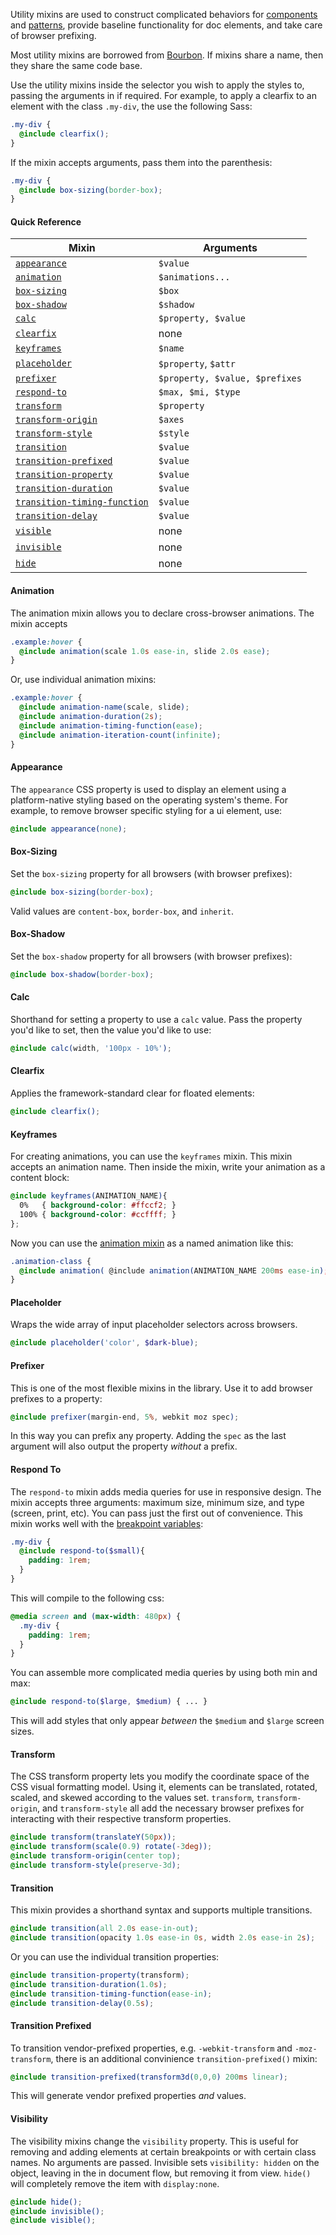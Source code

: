 Utility mixins are used to construct complicated behaviors for [components](../components) and [patterns](../patterns), provide baseline functionality for doc elements, and take care of browser prefixing.

Most utility mixins are borrowed from [Bourbon](http://bourbon.io/). If mixins share a name, then they share the same code base.

Use the utility mixins inside the selector you wish to apply the styles to, passing the arguments in if required. For example, to apply a clearfix to an element with the class `.my-div`, the use the following Sass:

```scss
.my-div {
  @include clearfix();
}
```

If the mixin accepts arguments, pass them into the parenthesis:

```scss
.my-div {
  @include box-sizing(border-box);
}
```

#### Quick Reference

| Mixin                                         | Arguments                      |
| --------------------------------------------- | ------------------------------ |
| [`appearance`](#appearance)                   | `$value`                       |
| [`animation`](#animation)                     | `$animations...`               |
| [`box-sizing`](#box-sizing)                   | `$box`                         |
| [`box-shadow`](#box-shadow)                   | `$shadow`                      |
| [`calc`](#calc)                               | `$property, $value`            |
| [`clearfix`](#clearfix)                       | none                           |
| [`keyframes`](#keyframes)                     | `$name`                        |
| [`placeholder`](#placeholder)                       |`$property`,  `$attr` |
| [`prefixer`](#prefixer)                       | `$property, $value, $prefixes` |
| [`respond-to`](#respond-to)                   | `$max, $mi, $type`             |
| [`transform`](#transform)                     | `$property`                    |
| [`transform-origin`](#transform)              | `$axes`                        |
| [`transform-style`](#transform)               | `$style`                       |
| [`transition`](#transition)                   | `$value`                       |
| [`transition-prefixed`](#transition-prefixed) | `$value`                       |
| [`transition-property`](#transition)          | `$value`                       |
| [`transition-duration`](#transition)          | `$value`                       |
| [`transition-timing-function`](#transition)   | `$value`                       |
| [`transition-delay`](#transition)             | `$value`                       |
| [`visible`](#visibility)                      | none                           |
| [`invisible`](#visibility)                    | none                           |
| [`hide`](#visibility)                         | none                           |

#### Animation

The animation mixin allows you to declare cross-browser animations. The mixin accepts

```scss
.example:hover {
  @include animation(scale 1.0s ease-in, slide 2.0s ease);
}
```

Or, use individual animation mixins:

```scss
.example:hover {
  @include animation-name(scale, slide);
  @include animation-duration(2s);
  @include animation-timing-function(ease);
  @include animation-iteration-count(infinite);
}
```

#### Appearance

The `appearance` CSS property is used to display an element using a platform-native styling based on the operating system's theme. For example, to remove browser specific styling for a ui element, use:

```scss
@include appearance(none);
```

#### Box-Sizing

Set the `box-sizing` property for all browsers (with browser prefixes):

```scss
@include box-sizing(border-box);
```

Valid values are `content-box`, `border-box`, and `inherit`.

#### Box-Shadow

Set the `box-shadow` property for all browsers (with browser prefixes):

```scss
@include box-shadow(border-box);
```

#### Calc

Shorthand for setting a property to use a `calc` value. Pass the property you'd like to set, then the value you'd like to use:

```scss
@include calc(width, '100px - 10%');
```

#### Clearfix

Applies the framework-standard clear for floated elements:

```scss
@include clearfix();
```

#### Keyframes

For creating animations, you can use the `keyframes` mixin. This mixin accepts an animation name. Then inside the mixin, write your animation as a content block:

```scss
@include keyframes(ANIMATION_NAME){
  0%   { background-color: #ffccf2; }
  100% { background-color: #ccffff; }
};
```

Now you can use the [animation mixin](#animation) as a named animation like this:

```scss
.animation-class {
  @include animation( @include animation(ANIMATION_NAME 200ms ease-in);)
}
```


#### Placeholder

Wraps the wide array of input placeholder selectors across browsers.

```scss
@include placeholder('color', $dark-blue);
```

#### Prefixer

This is one of the most flexible mixins in the library. Use it to add browser prefixes to a property:

```scss
@include prefixer(margin-end, 5%, webkit moz spec);
```

In this way you can prefix any property. Adding the `spec` as the last argument will also output the property *without* a prefix.

#### Respond To

The `respond-to` mixin adds media queries for use in responsive design. The mixin accepts three arguments: maximum size, minimum size, and type (screen, print, etc). You can pass just the first out of convenience. This mixin works well with the [breakpoint variables](../sass#breakpoints):

```scss
.my-div {
  @include respond-to($small){
    padding: 1rem;
  }
}
```

This will compile to the following css:

```css
@media screen and (max-width: 480px) {
  .my-div {
    padding: 1rem;
  }
}
```

You can assemble more complicated media queries by using both min and max:

```scss
@include respond-to($large, $medium) { ... }
```

This will add styles that only appear *between* the `$medium` and `$large` screen sizes.

#### Transform

The CSS transform property lets you modify the coordinate space of the CSS visual formatting model. Using it, elements can be translated, rotated, scaled, and skewed according to the values set. `transform`, `transform-origin`, and `transform-style` all add the necessary browser prefixes for interacting with their respective transform properties.

```scss
@include transform(translateY(50px));
@include transform(scale(0.9) rotate(-3deg));
@include transform-origin(center top);
@include transform-style(preserve-3d);
```

#### Transition

This mixin provides a shorthand syntax and supports multiple transitions.

```scss
@include transition(all 2.0s ease-in-out);
@include transition(opacity 1.0s ease-in 0s, width 2.0s ease-in 2s);
```

Or you can use the individual transition properties:

```scss
@include transition-property(transform);
@include transition-duration(1.0s);
@include transition-timing-function(ease-in);
@include transition-delay(0.5s);
```

#### Transition Prefixed

To transition vendor-prefixed properties, e.g. `-webkit-transform` and `-moz-transform`, there is an additional convinience `transition-prefixed()` mixin:

```scss
@include transition-prefixed(transform3d(0,0,0) 200ms linear);
```

This will generate vendor prefixed properties *and* values.

#### Visibility

The visibility mixins change the `visibility` property. This is useful for removing and adding elements at certain breakpoints or with certain class names. No arguments are passed. Invisible sets `visibility: hidden` on the object, leaving in the in document flow, but removing it from view. `hide()` will completely remove the item with `display:none`.

```scss
@include hide();
@include invisible();
@include visible();
```

